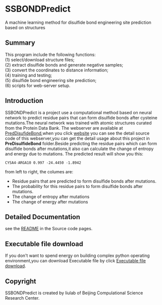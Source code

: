 # SSBONDPredict
A machine learning method for disulfide bond engineering site prediction based on structures

## Summary
This program include the following functions:  
(1) select/download structure files;   
(2) extract disulfide bonds and generate negative samples;  
(3) convert the coordinates to distance information;  
(4) training and testing;  
(5) disulfide bond engineering site prediction;  
(6) scripts for web-server setup.

## Introduction
SSBONDPredict is a project use a computational method based on neural network to predict residue pairs that can form disulfide bonds after cysteine mutations.The neural network was trained with atomic structures curated from the Protein Data Bank. The webserver are available at [PredDisufideBond](http://liulab.csrc.ac.cn:10003/index),when you click [website](https://github.com/gao666999/SSBONDwebsite) you can see the detail source code of this webserver,you can get the detail usage about this project in **PreDisulfideBond** folder.Beside predicting the residue pairs which can form disulfide bonds after mutations,it also can calculate the change of entropy and energy due to mutations.
The predicted result will show you this:

```CYSA4-ARGA10 0.997 -24.4450 -1.8942```

from left to right, the columes are:
* Residue pairs that are predicted to form disulfide bonds after mutations.
* The probability for this residue pairs to form disulfide bonds after mutations.
* The change of entropy after mutations
* The change of energy after mutations

## Detailed Documentation
see the [README](https://github.com/LiuLab-CSRC/SSBONDPredict/tree/master/PreDisulfideBond) in the Source code pages.

## Executable file download 
If you don't want to spend energy on building complex python operating environment,you can download Executable file by click [Executable file download](https://github.com/gao666999/SSBONDpyinstaller).

## Copyright
SSBONDPredict is created by liulab of Beijing Compulational Science Research Center.
